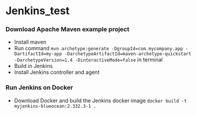 # Jenkins_test

### Download Apache Maven example project

- Install maven 
- Run command `mvn archetype:generate -DgroupId=com.mycompany.app -DartifactId=my-app -DarchetypeArtifactId=maven-archetype-quickstart -DarchetypeVersion=1.4 -DinteractiveMode=false` in terminal 
- Build in Jenkins  
- Install Jenkins controller and agent 

### Run Jenkins on Docker 
- Download Docker and build the Jenkins docker image 
`docker build -t myjenkins-blueocean:2.332.3-1 .` 
